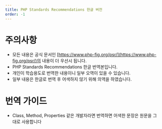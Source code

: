 ```yaml
---
title: PHP Standards Recommendations 한글 버전
order: -1
---
```

# 주의사항
- 모든 내용은 공식 문서인 [https://www.php-fig.org/psr/](https://www.php-fig.org/psr/)의 내용이 더 우선시 됩니다.
- PHP Standards Recommendations 한글 번역본입니다.  
- 개인이 학습용도로 번역한 내용이니 일부 오역이 있을 수 있습니다.
- 일부 내용은 한글로 번역 후 어색하지 않기 위해 의역을 하였습니다.


# 번역 가이드

- Class, Method, Properties 같은 개발자라면 번역하면 어색한 문장은 원문을 그대로 사용합니다